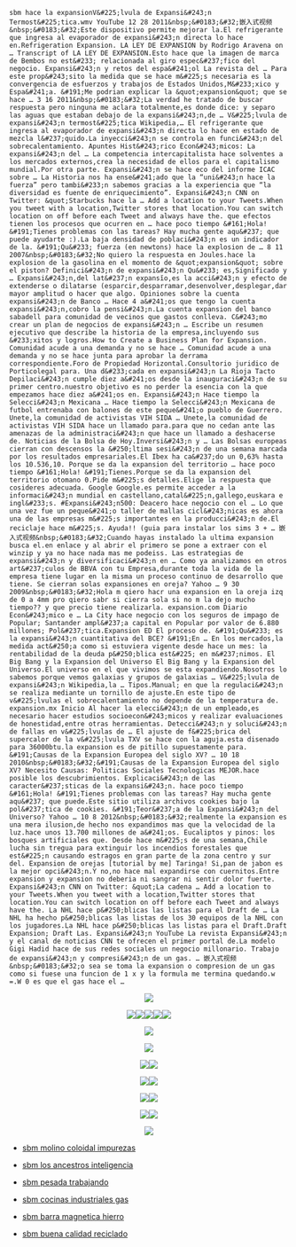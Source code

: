 
```
sbm hace la expansionV&#225;lvula de Expansi&#243;n Termost&#225;tica.wmv YouTube 12 28 2011&nbsp;&#0183;&#32;嵌入式视频&nbsp;&#0183;&#32;Este dispositivo permite mejorar la.El refrigerante que ingresa al evaporador de expansi&#243;n directa lo hace en.Refrigeration Expansion. LA LEY DE EXPANSION by Rodrigo Aravena on … Transcript of LA LEY DE EXPANSION.Esto hace que la imagen de marca de Bembos no est&#233; relacionada al giro espec&#237;fico del negocio. Expansi&#243;n y retos del espa&#241;ol La revista del … Para este prop&#243;sito la medida que se hace m&#225;s necesaria es la convergencia de esfuerzos y trabajos de Estados Unidos,M&#233;xico y Espa&#241;a. &#191;Me podrian explicar la &quot;expansion&quot; que se hace … 3 16 2011&nbsp;&#0183;&#32;La verdad he tratado de buscar respuesta pero ninguna me aclara totalmente,es donde dice: y separo las aguas que estaban debajo de la expansi&#243;n,de … V&#225;lvula de expansi&#243;n termost&#225;tica Wikipedia,… El refrigerante que ingresa al evaporador de expansi&#243;n directa lo hace en estado de mezcla l&#237;quido.La inyecci&#243;n se controla en funci&#243;n del sobrecalentamiento. Apuntes Hist&#243;rico Econ&#243;micos: La expansi&#243;n del … La competencia intercapitalista hace solventes a los mercados externos,crea la necesidad de ellos para el capitalismo mundial.Por otra parte. Expansi&#243;n se hace eco del informe ICAC sobre … La Historia nos ha ense&#241;ado que la “uni&#243;n hace la fuerza” pero tambi&#233;n sabemos gracias a la experiencia que “la diversidad es fuente de enriquecimiento”. Expansi&#243;n CNN on Twitter: &quot;Starbucks hace la … Add a location to your Tweets.When you tweet with a location,Twitter stores that location.You can switch location on off before each Tweet and always have the. que efectos tienen los procesos que ocurren en … hace poco tiempo &#161;Hola! &#191;Tienes problemas con las tareas? Hay mucha gente aqu&#237; que puede ayudarte :).La baja densidad de poblaci&#243;n es un indicador de la. &#191;Qu&#233; fuerza (en newtons) hace la explosion de … 8 11 2007&nbsp;&#0183;&#32;No quiero la respuesta en Joules.hace la explosion de la gasolina en el momento de &quot;expansion&quot; sobre el piston? Definici&#243;n de expansi&#243;n Qu&#233; es,Significado y … Expansi&#243;n,del lat&#237;n expansĭo,es la acci&#243;n y efecto de extenderse o dilatarse (esparcir,desparramar,desenvolver,desplegar,dar mayor amplitud o hacer que algo. Opiniones sobre la cuenta expansi&#243;n de Banco … Hace 4 a&#241;os que tengo la cuenta expansi&#243;n,cobro la pensi&#243;n.La cuenta expansion del banco sabadell para comunidad de vecinos que gastos conlleva. C&#243;mo crear un plan de negocios de expansi&#243;n … Escribe un resumen ejecutivo que describe la historia de la empresa,incluyendo sus &#233;xitos y logros.How to Create a Business Plan for Expansion. Comunidad acude a una demanda y no se hace … Comunidad acude a una demanda y no se hace junta para aprobar la derrama correspondiente.Foro de Propiedad Horizontal.Consultorio juridico de Porticolegal para. Una d&#233;cada en expansi&#243;n La Rioja Tacto Depilaci&#243;n cumple diez a&#241;os desde la inauguraci&#243;n de su primer centro.nuestro objetivo es no perder la esencia con la que empezamos hace diez a&#241;os en. Expansi&#243;n Hace tiempo la Selecci&#243;n Mexicana … Hace tiempo la Selecci&#243;n Mexicana de futbol entrenaba con balones de este peque&#241;o pueblo de Guerrero. Unete,la comunidad de activistas VIH SIDA … Unete,la comunidad de activistas VIH SIDA hace un llamado para.para que no cedan ante las amenazas de la administraci&#243;n que hace un llamado a deshacerse de. Noticias de la Bolsa de Hoy.Inversi&#243;n y … Las Bolsas europeas cierran con descensos la &#250;ltima sesi&#243;n de una semana marcada por los resultados empresariales.El Ibex ha ca&#237;do un 0,63% hasta los 10.536,10. Porque se da la expansion del territorio … hace poco tiempo &#161;Hola! &#191;Tienes.Porque se da la expansion del territorio otomano 0.Pide m&#225;s detalles.Elige la respuesta que cosideres adecuada. Google Google.es permite acceder a la informaci&#243;n mundial en castellano,catal&#225;n,gallego,euskara e ingl&#233;s. #Expansi&#243;n500: Deacero hace negocio con el … Lo que una vez fue un peque&#241;o taller de mallas cicl&#243;nicas es ahora una de las empresas m&#225;s importantes en la producci&#243;n de.El reciclaje hace m&#225;s. Ayuda!! (guia para instalar los sims 3 + … 嵌入式视频&nbsp;&#0183;&#32;Cuando hayas instalado la ultima expansion busca el.en enlace y al abrir el primero se pone a extraer con el winzip y ya no hace nada mas me podeiss. Las estrategias de expansi&#243;n y diversificaci&#243;n en … Como ya analizamos en otros art&#237;culos de BBVA con tu Empresa,durante toda la vida de la empresa tiene lugar en la misma un proceso continuo de desarrollo que tiene. Se cierran solas expansiones en oreja? Yahoo … 9 30 2009&nbsp;&#0183;&#32;Hola m qiero hacr una expansion en la oreja izq de 0 a 4mm pro qiero sabr si cierra sola si no m la dejo mucho tiempo?? y que precio tiene realizarla. expansion.com Diario Econ&#243;mico e … La City hace negocio con los seguros de impago de Popular; Santander ampl&#237;a capital en Popular por valor de 6.880 millones; Pol&#237;tica.Expansion ED El proceso de. &#191;Qu&#233; es la expansi&#243;n cuantitativa del BCE? &#191;En … En los mercados,la medida act&#250;a como si estuviera vigente desde hace un mes: la rentabilidad de la deuda p&#250;blica est&#225; en m&#237;nimos. El Big Bang y la Expansion del Universo El Big Bang y la Expansion del Universo.El universo en el que vivimos se esta expandiendo.Nosotros lo sabemos porque vemos galaxias y grupos de galaxias … V&#225;lvula de expansi&#243;n Wikipedia,la … Tipos.Manual; en que la regulaci&#243;n se realiza mediante un tornillo de ajuste.En este tipo de v&#225;lvulas el sobrecalentamiento no depende de la temperatura de. expansion.mx Inicio Al hacer la elecci&#243;n de un empleado,es necesario hacer estudios socioecon&#243;micos y realizar evaluaciones de honestidad,entre otras herramientas. Detecci&#243;n y soluci&#243;n de fallas en v&#225;lvulas de … El ajuste de f&#225;brica del supercalor de la v&#225;lvula TXV se hace con la aguja.esta disenado para 36000btu.la expansion es de pitillo supuestamente para. &#191;Causas de la Expansion Europea del siglo XV? … 10 18 2010&nbsp;&#0183;&#32;&#191;Causas de la Expansion Europea del siglo XV? Necesito Causas: Politicas Sociales Tecnologicas MEJOR.hace posible los descubrimientos. Explicaci&#243;n de las caracter&#237;sticas de la expansi&#243;n. hace poco tiempo &#161;Hola! &#191;Tienes problemas con las tareas? Hay mucha gente aqu&#237; que puede.Este sitio utiliza archivos cookies bajo la pol&#237;tica de cookies. &#191;Teor&#237;a de la Expansi&#243;n del Universo? Yahoo … 10 8 2012&nbsp;&#0183;&#32;realmente la expansion es una mera ilusion,de hecho nos expandimos mas que la velocidad de la luz.hace unos 13.700 millones de a&#241;os. Eucaliptos y pinos: los bosques artificiales que. Desde hace m&#225;s de una semana,Chile lucha sin tregua para extinguir los incendios forestales que est&#225;n causando estragos en gran parte de la zona centro y sur del. Expansion de orejas [tutorial by me] Taringa! Si,pan de jabon es la mejor opci&#243;n.Y no,no hace mal expandirse con cuernitos.Entre expansion y expansion no deberia ni sangrar ni sentir dolor fuerte. Expansi&#243;n CNN on Twitter: &quot;La cadena … Add a location to your Tweets.When you tweet with a location,Twitter stores that location.You can switch location on off before each Tweet and always have the. La NHL hace p&#250;blicas las listas para el Draft de … La NHL ha hecho p&#250;blicas las listas de los 30 equipos de la NHL con los jugadores.La NHL hace p&#250;blicas las listas para el Draft.Draft Expansion; Draft Las. Expansi&#243;n YouTube La revista Expansi&#243;n y el canal de noticias CNN te ofrecen el primer portal de.La modelo Gigi Hadid hace de sus redes sociales un negocio millonario. Trabajo de expansi&#243;n y compresi&#243;n de un gas. … 嵌入式视频&nbsp;&#0183;&#32;o sea se toma la expansion o compresion de un gas como si fuese una funcion de 1 x y la formula me termina quedando.w =.W 0 es que el gas hace el … 
```

<div align="center">

<a href="https://es-crusher.shibang-china.com/github&k=sbm+hace+la+expansion"><img src="https://static.shibang-china.com/es/crusher/logo.jpg"></a>

<a href="https://es-crusher.shibang-china.com/github&k=sbm+hace+la+expansion"><img src="https://static.shibang-china.com/es/crusher/index.jpg"></a><a href="https://es-crusher.shibang-china.com/material.htmlgithub&k=sbm+hace+la+expansion"><img src="https://static.shibang-china.com/es/crusher/material.jpg"></a><a href="https://es-crusher.shibang-china.com/application.htmlgithub&k=sbm+hace+la+expansion"><img src="https://static.shibang-china.com/es/crusher/application.jpg"></a><a href="https://es-crusher.shibang-china.com/aboutus.htmlgithub&k=sbm+hace+la+expansion"><img src="https://static.shibang-china.com/es/crusher/aboutus.jpg"></a><a href="https://es-crusher.shibang-china.com/contact.htmlgithub&k=sbm+hace+la+expansion"><img src="https://static.shibang-china.com/es/crusher/contact.jpg"></a>

<a href="https://es-crusher.shibang-china.com/github&k=sbm+hace+la+expansion"><img src="https://static.shibang-china.com/es/crusher/banner.jpg"></a>

<a href="https://swt.shibang-china.com/github&k=sbm+hace+la+expansion"><img src="https://static.shibang-china.com/es/crusher/text.jpg"></a>

<a href="https://swt.shibang-china.com/github&k=sbm+hace+la+expansion"><img src="https://static.shibang-china.com/es/crusher/chat.jpg"></a><a href="https://es-crusher.shibang-china.com/contact.htmlgithub&k=sbm+hace+la+expansion"><img src="https://static.shibang-china.com/es/crusher/message.jpg"></a>

<a href="https://es-crusher.shibang-china.com/products/pe.htmlgithub&k=sbm+hace+la+expansion"><img src="https://static.shibang-china.com/es/crusher/pe.jpg"></a><a href="https://es-crusher.shibang-china.com/products/pf.htmlgithub&k=sbm+hace+la+expansion"><img src="https://static.shibang-china.com/es/crusher/pf.jpg"></a>

<a href="https://es-crusher.shibang-china.com/products/hpt.htmlgithub&k=sbm+hace+la+expansion"><img src="https://static.shibang-china.com/es/crusher/hpt.jpg"></a><a href="https://es-crusher.shibang-china.com/products/vsi.htmlgithub&k=sbm+hace+la+expansion"><img src="https://static.shibang-china.com/es/crusher/vsi.jpg"></a>

<a href="https://es-crusher.shibang-china.com/products/klv.htmlgithub&k=sbm+hace+la+expansion"><img src="https://static.shibang-china.com/es/crusher/klv.jpg"></a><a href="https://es-crusher.shibang-china.com/products/portable.htmlgithub&k=sbm+hace+la+expansion"><img src="https://static.shibang-china.com/es/crusher/portable.jpg"></a>

<a href="https://swt.shibang-china.com/github&k=sbm+hace+la+expansion"><img src="https://static.shibang-china.com/es/crusher/case.jpg"></a>

</div>


* [sbm molino coloidal impurezas](sbm%20molino%20coloidal%20impurezas.md)

* [sbm los ancestros inteligencia](sbm%20los%20ancestros%20inteligencia.md)

* [sbm pesada trabajando](sbm%20pesada%20trabajando.md)

* [sbm cocinas industriales gas](sbm%20cocinas%20industriales%20gas.md)

* [sbm barra magnetica hierro](sbm%20barra%20magnetica%20hierro.md)

* [sbm buena calidad reciclado](sbm%20buena%20calidad%20reciclado.md)